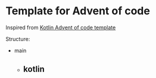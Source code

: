 # Template for Advent of code

Inspired from [Kotlin Advent of code template](https://github.com/kotlin-hands-on/advent-of-code-kotlin-template)

Structure:
 - main
   - kotlin
     - 